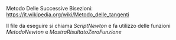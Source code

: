 Metodo Delle Successive Bisezioni: https://it.wikipedia.org/wiki/Metodo_delle_tangenti

Il file da eseguire si chiama *ScriptNewton* e fa utilizzo delle funzioni *MetodoNewton* e *MostraRisultatoZeroFunzione*
